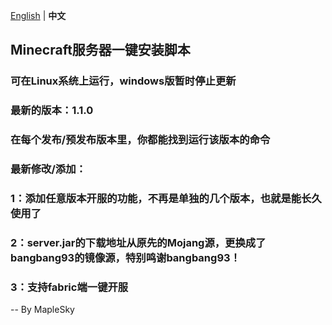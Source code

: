 [English](readme_en.md) | **中文**
## Minecraft服务器一键安装脚本
### 可在Linux系统上运行，windows版暂时停止更新
### 最新的版本：1.1.0
### 在每个发布/预发布版本里，你都能找到运行该版本的命令
### 最新修改/添加：

### 1：添加任意版本开服的功能，不再是单独的几个版本，也就是能长久使用了

### 2：server.jar的下载地址从原先的Mojang源，更换成了bangbang93的镜像源，特别鸣谢bangbang93！

### 3：支持fabric端一键开服

-- By MapleSky
